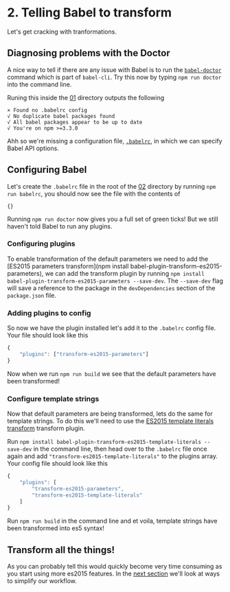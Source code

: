 # 2. Telling Babel to transform

Let's get cracking with tranformations.

## Diagnosing problems with the Doctor

A nice way to tell if there are any issue with Babel is to run the [`babel-doctor`](http://babeljs.io/blog/2015/11/03/babel-doctor) command which is part of `babel-cli`. Try this now by typing `npm run doctor` into the command line.

Runing this inside the [01](../01) directory outputs the following

```shell
× Found no .babelrc config
√ No duplicate babel packages found
√ All babel packages appear to be up to date
√ You're on npm >=3.3.0
```

Ahh so we're missing a configuration file, [`.babelrc`](http://babeljs.io/docs/usage/babelrc/), in which we can specify Babel API options.  

## Configuring Babel

Let's create the `.babelrc` file in the root of the [02](02) directory by running `npm run babelrc`, you should now see the file with the contents of

```shell
{} 
```

Running `npm run doctor` now gives you a full set of green ticks! But we still haven't told Babel to run any plugins.

### Configuring plugins

To enable transformation of the default parameters we need to add the [ES2015 parameters transform](npm install babel-plugin-transform-es2015-parameters), we can add the transform plugin by running `npm install babel-plugin-transform-es2015-parameters --save-dev`. The `--save-dev` flag will save a reference to the package in the `devDependencies` section of the `package.json` file.

### Adding plugins to config

So now we have the plugin installed let's add it to the `.babelrc` config file. Your file should look like this

```javascript
{
    "plugins": ["transform-es2015-parameters"]
}
```

Now when we run `npm run build` we see that the default parameters have been transformed!

### Configure template strings

Now that default parameters are being transformed, lets do the same for template strings. To do this we'll need to use the [ES2015 template literals transform](http://babeljs.io/docs/plugins/transform-es2015-template-literals/) transform plugin.

Run `npm install babel-plugin-transform-es2015-template-literals --save-dev` in the command line, then head over to the `.babelrc` file once again and add `"transform-es2015-template-literals"` to the plugins array. Your config file should look like this

```javascript
{
    "plugins": [
        "transform-es2015-parameters",
        "transform-es2015-template-literals"
    ]
}
```

Run `npm run build` in the command line and et voila, template strings have been transformed into es5 syntax!

## Transform all the things!

As you can probably tell this would quickly become very time consuming as you start using more es2015 features. In the [next section](../03) we'll look at ways to simplify our workflow.
